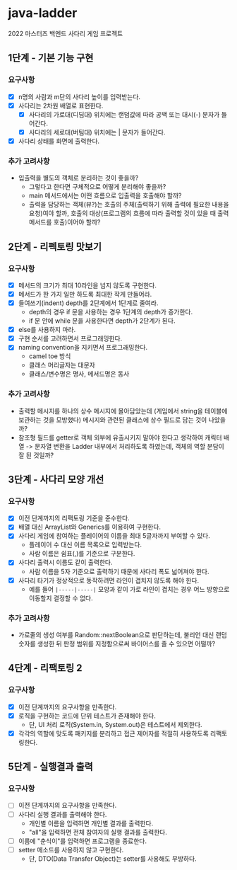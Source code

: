 # java-ladder

2022 마스터즈 백엔드 사다리 게임 프로젝트

## 1단계 - 기본 기능 구현

### 요구사항

- [x] n명의 사람과 m단의 사다리 높이를 입력받는다.
- [x] 사다리는 2차원 배열로 표현한다. 
  - [x] 사다리의 가로대(디딤대) 위치에는 랜덤값에 따라 공백 또는 대시(-) 문자가 들어간다.
  - [x] 사다리의 세로대(버팀대) 위치에는 | 문자가 들어간다. 
- [x] 사다리 상태를 화면에 출력한다. 

### 추가 고려사항

- 입출력을 별도의 객체로 분리하는 것이 좋을까?
  - 그렇다고 한다면 구체적으로 어떻게 분리해야 좋을까?
  - main 메서드에서는 어떤 흐름으로 입출력을 호출해야 할까?
  - 출력을 담당하는 객체(뷰?)는 호출의 주체(출력하기 위해 출력에 필요한 내용을 요청)여야 할까, 호출의 대상(프로그램의 흐름에 따라 출력할 것이 있을 때 출력 메서드를 호출)이어야 할까?

## 2단계 - 리펙토링 맛보기

### 요구사항

- [x] 메서드의 크기가 최대 10라인을 넘지 않도록 구현한다.
- [x] 메서드가 한 가지 일만 하도록 최대한 작게 만들어라.
- [x] 들여쓰기(indent) depth를 2단계에서 1단계로 줄여라.
  - depth의 경우 if 문을 사용하는 경우 1단계의 depth가 증가한다. 
  - if 문 안에 while 문을 사용한다면 depth가 2단계가 된다.
- [x] else를 사용하지 마라.
- [x] 구현 순서를 고려하면서 프로그래밍한다.
- [x] naming convention을 지키면서 프로그래밍한다.
  - camel toe 방식
  - 클래스 머리글자는 대문자
  - 클래스/변수명은 명사, 메서드명은 동사

### 추가 고려사항

- 출력할 메시지를 하나의 상수 메시지에 몰아담았는데 (게임에서 string을 테이블에 보관하는 것을 모방했다) 메시지와 관련된 클래스에 상수 필드로 담는 것이 나았을까?
- 참조형 필드를 getter로 객체 외부에 유출시키지 말아야 한다고 생각하여 캐릭터 배열 -> 문자열 변환을 Ladder 내부에서 처리하도록 하였는데, 객체의 역할 분담이 잘 된 것일까?

## 3단계 - 사다리 모양 개선

### 요구사항

- [x] 이전 단계까지의 리팩토링 기준을 준수한다. 
- [x] 배열 대신 ArrayList와 Generics를 이용하여 구현한다. 
- [x] 사다리 게임에 참여하는 플레이어의 이름을 최대 5글자까지 부여할 수 있다.
  - 플레이어 수 대신 이름 목록으로 입력받는다.
  - 사람 이름은 쉼표(,)를 기준으로 구분한다.
- [x] 사다리 출력시 이름도 같이 출력한다.
  - 사람 이름을 5자 기준으로 출력하기 때문에 사다리 폭도 넓어져야 한다.
- [x] 사다리 타기가 정상적으로 동작하려면 라인이 겹치지 않도록 해야 한다.
  - 예를 들어 `|-----|-----|` 모양과 같이 가로 라인이 겹치는 경우 어느 방향으로 이동할지 결정할 수 없다.

### 추가 고려사항

- 가로줄의 생성 여부를 Random::nextBoolean으로 판단하는데, 불리언 대신 랜덤 숫자를 생성한 뒤 판정 범위를 지정함으로써 바이어스를 줄 수 있으면 어떨까?

## 4단계 - 리팩토링 2

### 요구사항 

- [x] 이전 단계까지의 요구사항을 만족한다.
- [x] 로직을 구현하는 코드에 단위 테스트가 존재해야 한다. 
  - 단, UI 처리 로직(System.in, System.out)은 테스트에서 제외한다.
- [x] 각각의 역할에 맞도록 패키지를 분리하고 접근 제어자를 적절히 사용하도록 리팩토링한다.

## 5단계 - 실행결과 출력

### 요구사항

- [ ] 이전 단계까지의 요구사항을 만족한다.
- [ ] 사다리 실행 결과를 출력해야 한다. 
  - 개인별 이름을 입력하면 개인별 결과를 출력한다. 
  - "all"을 입력하면 전체 참여자의 실행 결과를 출력한다. 
- [ ] 이름에 "춘식이"를 입력하면 프로그램을 종료한다.
- [ ] setter 메소드를 사용하지 않고 구현한다.
  - 단, DTO(Data Transfer Object)는 setter를 사용해도 무방하다.